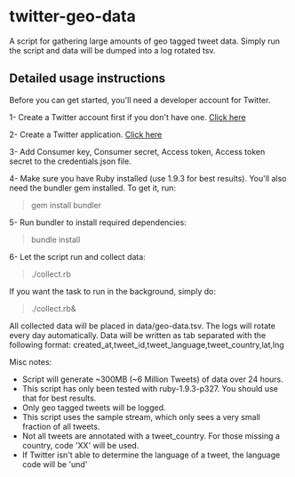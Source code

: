 twitter-geo-data
================

A script for gathering large amounts of geo tagged tweet data. Simply run the script and data will be dumped into a log rotated tsv.

## Detailed usage instructions
Before you can get started, you'll need a developer account for Twitter.

1- Create a Twitter account first if you don't have one. [Click here](https://twitter.com/)

2- Create a Twitter application. [Click here](https://dev.twitter.com/apps/new)

3- Add Consumer key, Consumer secret, Access token, Access token secret to the credentials.json file.

4- Make sure you have Ruby installed (use 1.9.3 for best results). You'll also need the bundler gem installed.
To get it, run:
> gem install bundler

5- Run bundler to install required dependencies:
> bundle install

6- Let the script run and collect data:
> ./collect.rb

If you want the task to run in the background, simply do:
> ./collect.rb&

All collected data will be placed in data/geo-data.tsv. The logs will rotate every day automatically.
Data will be written as tab separated with the following format:
created_at,tweet_id,tweet_language,tweet_country,lat,lng

Misc notes:
* Script will generate ~300MB (~6 Million Tweets) of data over 24 hours.
* This script has only been tested with ruby-1.9.3-p327. You should use that for best results.
* Only geo tagged tweets will be logged.
* This script uses the sample stream, which only sees a very small fraction of all tweets.
* Not all tweets are annotated with a tweet_country. For those missing a country, code 'XX' will be used.
* If Twitter isn't able to determine the language of a tweet, the language code will be 'und'
